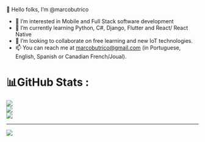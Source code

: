 <!---
marcobutrico/marcobutrico is a ✨ special ✨ repository because its `README.md` (this file) appears on your GitHub profile.
You can click the Preview link to take a look at your changes.
--->
👋 Hello folks, I’m @marcobutrico
- 👀 I’m interested in Mobile and Full Stack software development
- 🌱 I’m currently learning Python, C#, Django, Flutter and React/ React Native
- 💞️ I’m looking to collaborate on free learning and new IoT technologies.
- 📫 You can reach me at marcobutrico@gmail.com (in Portuguese, English, Spanish or Canadian French/Joual).

# 📊GitHub Stats :
![](https://github-readme-stats.vercel.app/api?username=marcobutrico&theme=dracula&hide_border=false&include_all_commits=false&count_private=false)<br/>
![](https://github-readme-streak-stats.herokuapp.com/?user=marcobutrico&theme=dracula&hide_border=false)<br/>
![](https://github-readme-stats.vercel.app/api/top-langs/?username=marcobutrico&theme=dracula&hide_border=false&include_all_commits=false&count_private=false&layout=compact)

---
[![](https://visitcount.itsvg.in/api?id=marcobutrico&icon=0&color=0)](https://visitcount.itsvg.in)
